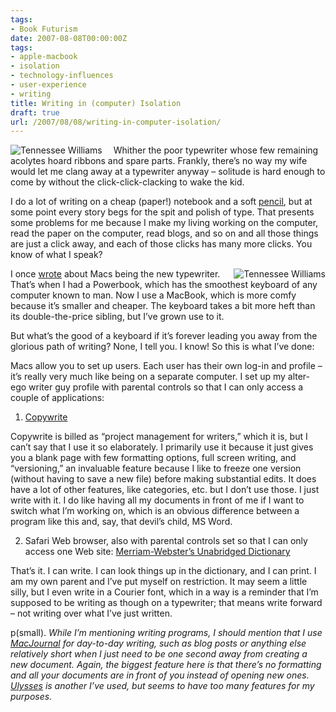 ```yaml
---
tags:
- Book Futurism
date: 2007-08-08T00:00:00Z
tags:
- apple-macbook
- isolation
- technology-influences
- user-experience
- writing
title: Writing in (computer) Isolation 
draft: true
url: /2007/08/08/writing-in-computer-isolation/
---
```


<img style="float: left;margin-right: 18px" src="http://sonnetmedia.net/images/uploads/twkarsh.jpg" alt="Tennessee Williams" /> Whither the poor typewriter whose few remaining acolytes hoard ribbons and spare parts. Frankly, there’s no way my wife would let me clang away at a typewriter anyway – solitude is hard enough to come by without the click-click-clacking to wake the kid.

I do a lot of writing on a cheap (paper!) notebook and a soft <a href="http://www.staedtler.com/Mars_Lumograph_gb.Staedtler?ActiveID=2213">pencil</a>, but at some point every story begs for the spit and polish of type. That presents some problems for me because I make my living working on the computer, read the paper on the computer, read blogs, and so on and all those things are just a click away, and each of those clicks has many more clicks. You know of what I speak?

<img style="float: right;margin-left: 8px" src="http://sonnetmedia.net/images/uploads/Screenshot_6.jpg" alt="Tennessee Williams" /> I once <a href="http://chekhovsmistress.com/index.php/article/mac_the_new_typewriter_for_writers/">wrote</a> about Macs being the new typewriter. That’s when I had a Powerbook, which has the smoothest keyboard of any computer known to man. Now I use a MacBook, which is more comfy because it’s smaller and cheaper. The keyboard takes a bit more heft than its double-the-price sibling, but I’ve grown use to it.

But what’s the good of a keyboard if it’s forever leading you away from the glorious path of writing? None, I tell you. I know! So this is what I’ve done:

Macs allow you to set up users. Each user has their own log-in and profile – it’s really very much like being on a separate computer. I set up my alter-ego writer guy profile with parental controls so that I can only access a couple of applications:

1) <a href="http://www.bartastechnologies.com/products/copywrite/">Copywrite</a>

Copywrite is billed as “project management for writers,” which it is, but I can’t say that I use it so elaborately. I primarily use it because it just gives you a blank page with few formatting options, full screen writing, and “versioning,” an invaluable feature because I like to freeze one version (without having to save a new file) before making substantial edits. It does have a lot of other features, like categories, etc. but I don’t use those. I just write with it. I do like having all my documents in front of me if I want to switch what I’m working on, which is an obvious difference between a program like this and, say, that devil’s child, MS Word.

2) Safari Web browser, also with parental controls set so that I can only access one Web site: <a href="http://unabridged.merriam-webster.com/">Merriam-Webster’s Unabridged Dictionary</a>

That’s it. I can write. I can look things up in the dictionary, and I can print. I am my own parent and I’ve put myself on restriction. It may seem a little silly, but I even write in a Courier font, which in a way is a reminder that I’m supposed to be writing as though on a typewriter; that means write forward – not writing over what I’ve just written.

p(small). <em>While I’m mentioning writing programs, I should mention that I use <a href="http://www.marinersoftware.com/sitepage.php?page=85">MacJournal</a> for day-to-day writing, such as blog posts or anything else relatively short when I just need to be one second away from creating a new document. Again, the biggest feature here is that there’s no formatting and all your documents are in front of you instead of opening new ones. <a href="http://www.blue-tec.com/ulysses/">Ulysses</a> is another I’ve used, but seems to have too many features for my purposes.</em>
